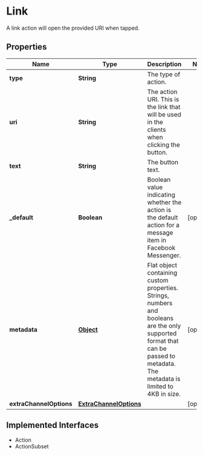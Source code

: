 

# Link

A link action will open the provided URI when tapped.
## Properties

Name | Type | Description | Notes
------------ | ------------- | ------------- | -------------
**type** | **String** | The type of action. | 
**uri** | **String** | The action URI. This is the link that will be used in the clients when clicking the button. | 
**text** | **String** | The button text. | 
**_default** | **Boolean** | Boolean value indicating whether the action is the default action for a message item in Facebook Messenger. |  [optional]
**metadata** | [**Object**](.md) | Flat object containing custom properties. Strings, numbers and booleans  are the only supported format that can be passed to metadata. The metadata is limited to 4KB in size.  |  [optional]
**extraChannelOptions** | [**ExtraChannelOptions**](ExtraChannelOptions.md) |  |  [optional]


## Implemented Interfaces

* Action
* ActionSubset


